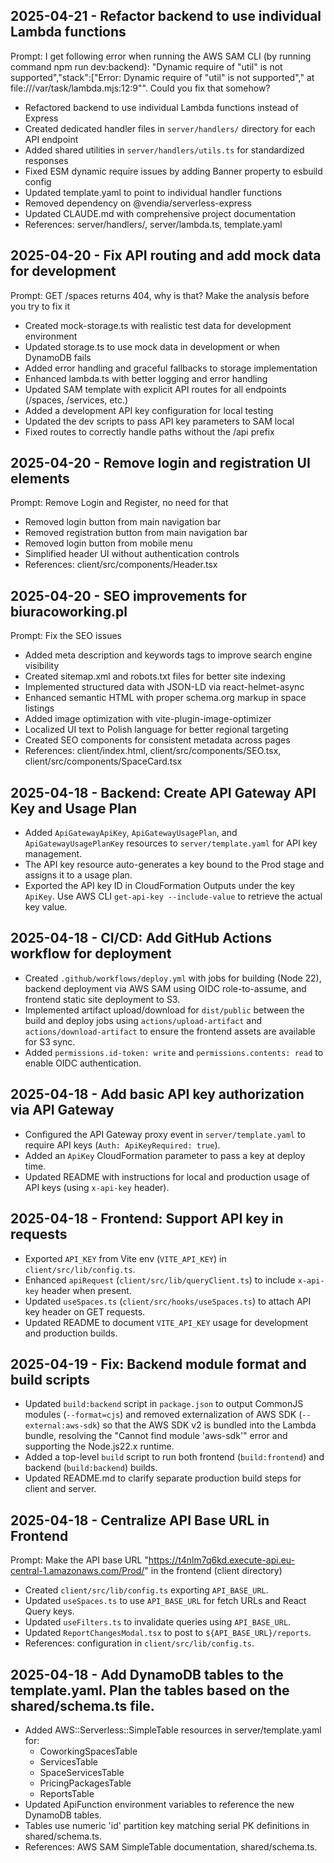 ## 2025-04-21 - Refactor backend to use individual Lambda functions

Prompt: I get following error when running the AWS SAM CLI (by running command npm run dev:backend): "Dynamic require of "util" is not supported","stack":["Error: Dynamic require of "util" is not supported","    at file:///var/task/lambda.mjs:12:9"". Could you fix that somehow?

- Refactored backend to use individual Lambda functions instead of Express
- Created dedicated handler files in `server/handlers/` directory for each API endpoint
- Added shared utilities in `server/handlers/utils.ts` for standardized responses
- Fixed ESM dynamic require issues by adding Banner property to esbuild config
- Updated template.yaml to point to individual handler functions
- Removed dependency on @vendia/serverless-express
- Updated CLAUDE.md with comprehensive project documentation
- References: server/handlers/, server/lambda.ts, template.yaml

## 2025-04-20 - Fix API routing and add mock data for development

Prompt: GET /spaces returns 404, why is that? Make the analysis before you try to fix it

- Created mock-storage.ts with realistic test data for development environment
- Updated storage.ts to use mock data in development or when DynamoDB fails
- Added error handling and graceful fallbacks to storage implementation
- Enhanced lambda.ts with better logging and error handling
- Updated SAM template with explicit API routes for all endpoints (/spaces, /services, etc.)
- Added a development API key configuration for local testing
- Updated the dev scripts to pass API key parameters to SAM local
- Fixed routes to correctly handle paths without the /api prefix

## 2025-04-20 - Remove login and registration UI elements

Prompt: Remove Login and Register, no need for that

- Removed login button from main navigation bar
- Removed registration button from main navigation bar
- Removed login button from mobile menu
- Simplified header UI without authentication controls
- References: client/src/components/Header.tsx

## 2025-04-20 - SEO improvements for biuracoworking.pl

Prompt: Fix the SEO issues

- Added meta description and keywords tags to improve search engine visibility
- Created sitemap.xml and robots.txt files for better site indexing
- Implemented structured data with JSON-LD via react-helmet-async
- Enhanced semantic HTML with proper schema.org markup in space listings
- Added image optimization with vite-plugin-image-optimizer
- Localized UI text to Polish language for better regional targeting
- Created SEO components for consistent metadata across pages
- References: client/index.html, client/src/components/SEO.tsx, client/src/components/SpaceCard.tsx

## 2025-04-18 - Backend: Create API Gateway API Key and Usage Plan

- Added `ApiGatewayApiKey`, `ApiGatewayUsagePlan`, and `ApiGatewayUsagePlanKey` resources to `server/template.yaml` for API key management.
- The API key resource auto-generates a key bound to the Prod stage and assigns it to a usage plan.
- Exported the API key ID in CloudFormation Outputs under the key `ApiKey`. Use AWS CLI `get-api-key --include-value` to retrieve the actual key value.

## 2025-04-18 - CI/CD: Add GitHub Actions workflow for deployment

- Created `.github/workflows/deploy.yml` with jobs for building (Node 22), backend deployment via AWS SAM using OIDC role-to-assume, and frontend static site deployment to S3.
- Implemented artifact upload/download for `dist/public` between the build and deploy jobs using `actions/upload-artifact` and `actions/download-artifact` to ensure the frontend assets are available for S3 sync.
- Added `permissions.id-token: write` and `permissions.contents: read` to enable OIDC authentication.

## 2025-04-18 - Add basic API key authorization via API Gateway

- Configured the API Gateway proxy event in `server/template.yaml` to require API keys (`Auth: ApiKeyRequired: true`).
- Added an `ApiKey` CloudFormation parameter to pass a key at deploy time.
- Updated README with instructions for local and production usage of API keys (using `x-api-key` header).

## 2025-04-18 - Frontend: Support API key in requests

- Exported `API_KEY` from Vite env (`VITE_API_KEY`) in `client/src/lib/config.ts`.
- Enhanced `apiRequest` (`client/src/lib/queryClient.ts`) to include `x-api-key` header when present.
- Updated `useSpaces.ts` (`client/src/hooks/useSpaces.ts`) to attach API key header on GET requests.
- Updated README to document `VITE_API_KEY` usage for development and production builds.

## 2025-04-19 - Fix: Backend module format and build scripts

- Updated `build:backend` script in `package.json` to output CommonJS modules (`--format=cjs`) and removed externalization of AWS SDK (`--external:aws-sdk`) so that the AWS SDK v2 is bundled into the Lambda bundle, resolving the "Cannot find module 'aws-sdk'" error and supporting the Node.js22.x runtime.
- Added a top-level `build` script to run both frontend (`build:frontend`) and backend (`build:backend`) builds.
- Updated README.md to clarify separate production build steps for client and server.

## 2025-04-18 - Centralize API Base URL in Frontend

Prompt: Make the API base URL "https://t4nlm7q6kd.execute-api.eu-central-1.amazonaws.com/Prod/" in the frontend (client directory)

- Created `client/src/lib/config.ts` exporting `API_BASE_URL`.
- Updated `useSpaces.ts` to use `API_BASE_URL` for fetch URLs and React Query keys.
- Updated `useFilters.ts` to invalidate queries using `API_BASE_URL`.
- Updated `ReportChangesModal.tsx` to post to `${API_BASE_URL}/reports`.
- References: configuration in `client/src/lib/config.ts`.

## 2025-04-18 - Add DynamoDB tables to the template.yaml. Plan the tables based on the shared/schema.ts file.

- Added AWS::Serverless::SimpleTable resources in server/template.yaml for:
  - CoworkingSpacesTable
  - ServicesTable
  - SpaceServicesTable
  - PricingPackagesTable
  - ReportsTable
- Updated ApiFunction environment variables to reference the new DynamoDB tables.
- Tables use numeric 'id' partition key matching serial PK definitions in shared/schema.ts.
- References: AWS SAM SimpleTable documentation, shared/schema.ts.